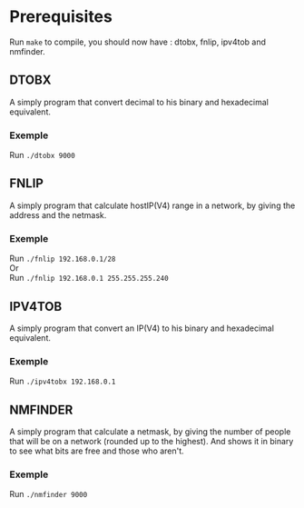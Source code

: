 # Prerequisites  

Run `make` to compile, you should now have : dtobx, fnlip, ipv4tob and nmfinder.  


## DTOBX  

A simply program that convert decimal to his binary and hexadecimal equivalent.  

### Exemple  

Run `./dtobx 9000`  


## FNLIP  

A simply program that calculate hostIP(V4) range in a network, by giving the address and the netmask.  

### Exemple  

Run `./fnlip 192.168.0.1/28`  
Or  
Run `./fnlip 192.168.0.1 255.255.255.240`  


## IPV4TOB  

A simply program that convert an IP(V4) to his binary and hexadecimal equivalent.  

### Exemple  

Run `./ipv4tobx 192.168.0.1`  


## NMFINDER  

A simply program that calculate a netmask, by giving the number of people that will be on a network (rounded up to the highest). And shows it in binary to see what bits are free and those who aren't.  

### Exemple  

Run `./nmfinder 9000`  